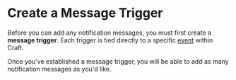 # Create a Message Trigger

Before you can add any notification messages, you must first create a **message trigger**. Each trigger is tied directly to a specific [event](https://craftcms.com/knowledge-base/custom-module-events) within Craft.

Once you've established a message trigger, you will be able to add as many notification messages as you'd like.

<img class="dropshadow" :src="$withBase('/images/05-configure-trigger.png')" alt="" style="max-width:400px; margin-top:10px">

<img class="dropshadow" :src="$withBase('/images/00-fields-changed.png')" alt="" style="max-width:400px; margin-top:10px">
